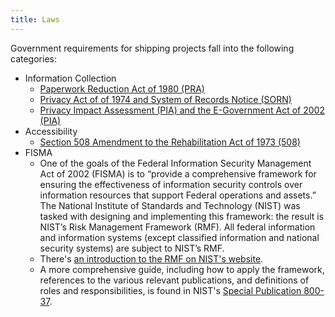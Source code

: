 ```yaml
---
title: Laws
---
```


Government requirements for shipping projects fall into the following categories:

* Information Collection
    * [Paperwork Reduction Act of 1980 (PRA)](pra/)
    * [Privacy Act of of 1974 and System of Records Notice (SORN)](../privacy/sorn/)
    * [Privacy Impact Assessment (PIA) and the E-Government Act of 2002 (PIA)](../privacy/pia/)
* Accessibility
    * [Section 508 Amendment to the Rehabilitation Act of 1973 (508)](508/)
* FISMA
    * One of the goals of the Federal Information Security Management Act of 2002 (FISMA) is to “provide a comprehensive framework for ensuring the effectiveness of information security controls over information resources that support Federal operations and assets.” The National Institute of Standards and Technology (NIST) was tasked with designing and implementing this framework: the result is NIST’s Risk Management Framework (RMF). All federal information and information systems (except classified information and national security systems) are subject to NIST’s RMF.
    * There's [an introduction to the RMF on NIST's website](http://csrc.nist.gov/groups/SMA/fisma/framework.html).
    * A more comprehensive guide, including how to apply the framework, references to the various relevant publications, and definitions of roles and responsibilities, is found in NIST's [Special Publication 800-37](http://nvlpubs.nist.gov/nistpubs/SpecialPublications/NIST.SP.800-37r1.pdf).
